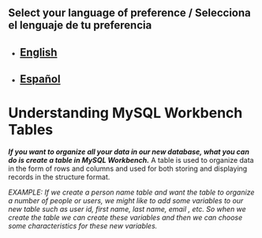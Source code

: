 ## Select your language of preference / Selecciona el lenguaje de tu preferencia

- ## [English](https://github.com/Jbarseg/Learning-Java-JDBC-and-MySQL/blob/master/index/english/README-TABLES.en.md)

- ## [Español](https://github.com/Jbarseg/Learning-Java-JDBC-and-MySQL/blob/master/index/espa%C3%B1ol/README-TABLES.es.md)

# Understanding MySQL Workbench Tables

**_If you want to organize all your data in our new database, what you can do is create a table in MySQL Workbench._** A table is used to organize data in the form of rows and columns and used for both storing and displaying records in the structure format.

_EXAMPLE: If we create a person name table and want the table to organize a number of people or users, we might like to add some variables to our new table such as user id, first name, last name, email , etc. So when we create the table we can create these variables and then we can choose some characteristics for these new variables._